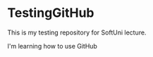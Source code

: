 # TestingGitHub

This is my testing repository for SoftUni lecture.

I'm learning how to use GitHub
